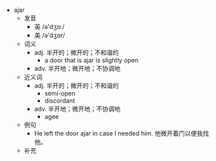 - ajar
  - 发音
    - 英 /ə'dʒɑː/
    - 美 /ə'dʒɑr/
  - 词义
    - adj. 半开的；微开的；不和谐的
      - a door that is ajar is slightly open
    - adv. 半开地；微开地；不协调地
  - 近义词
    - adj. 半开的；微开的；不和谐的
      - semi-open
      - discordant
    - adv. 半开地；微开地；不协调地
      - agee
  - 例句
    - He left the door ajar in case I needed him. 他微开着门以便我找他。
  - 补充